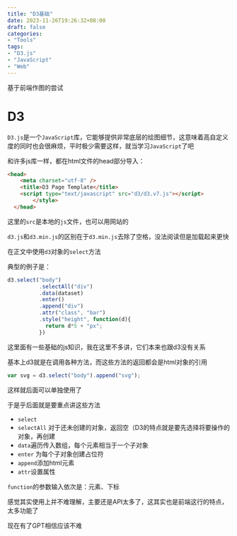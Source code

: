 ```yaml
---
title: "D3基础"
date: 2023-11-26T19:26:32+08:00
draft: false
categories:
- "Tools"
tags:
- "D3.js"
- "JavaScript"
- "Web"
---
```


基于前端作图的尝试

<!--more-->

# D3

`D3.js`是一个`JavaScript`库，它能够提供非常底层的绘图细节，这意味着高自定义度的同时也会很麻烦，平时极少需要这样，就当学习`JavaScript`了吧

和许多js库一样，都在html文件的head部分导入：

```html
<head>
    <meta charset="utf-8" />
    <title>D3 Page Template</title>
    <script type="text/javascript" src="d3/d3.v7.js"></script>	
		</style>
  </head>
```

这里的`src`是本地的`js`文件，也可以用网站的

`d3.js`和`d3.min.js`的区别在于`d3.min.js`去除了空格，没法阅读但是加载起来更快

在正文中使用`d3`对象的`select`方法

典型的例子是：

```javascript
d3.select("body")
          .selectAll("div")
          .data(dataset)
          .enter()
          .append("div")
          .attr("class", "bar")
          .style("height", function(d){
            return d*5 + "px";
          })
```

这里面有一些基础的js知识，我在这里不多讲，它们本来也跟d3没有关系

基本上d3就是在调用各种方法，而这些方法的返回都会是html对象的引用

```javascript
var svg = d3.select("body").append("svg");
```

这样就后面可以单独使用了

于是乎后面就是要重点讲这些方法

- `select`
- `selectAll` 对于还未创建的对象，返回空（D3的特点就是要先选择将要操作的对象，再创建
- `data`遍历传入数组，每个元素相当于一个子对象
- `enter` 为每个子对象创建占位符
- `append`添加html元素
- `attr`设置属性

`function`的参数输入依次是：元素、下标

感觉其实使用上并不难理解，主要还是API太多了，这其实也是前端这行的特点，太多功能了

现在有了GPT相信应该不难
